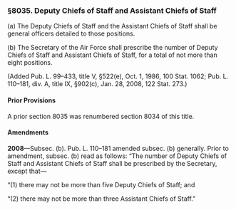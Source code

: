 ### §8035. Deputy Chiefs of Staff and Assistant Chiefs of Staff ###

(a) The Deputy Chiefs of Staff and the Assistant Chiefs of Staff shall be general officers detailed to those positions.

(b) The Secretary of the Air Force shall prescribe the number of Deputy Chiefs of Staff and Assistant Chiefs of Staff, for a total of not more than eight positions.

(Added Pub. L. 99–433, title V, §522(e), Oct. 1, 1986, 100 Stat. 1062; Pub. L. 110–181, div. A, title IX, §902(c), Jan. 28, 2008, 122 Stat. 273.)

#### Prior Provisions ####

A prior section 8035 was renumbered section 8034 of this title.

#### Amendments ####

**2008**—Subsec. (b). Pub. L. 110–181 amended subsec. (b) generally. Prior to amendment, subsec. (b) read as follows: “The number of Deputy Chiefs of Staff and Assistant Chiefs of Staff shall be prescribed by the Secretary, except that—

“(1) there may not be more than five Deputy Chiefs of Staff; and

“(2) there may not be more than three Assistant Chiefs of Staff.”